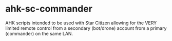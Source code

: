 # ahk-sc-commander
AHK scripts intended to be used with Star Citizen allowing for the VERY limited remote control from a secondary (bot/drone) account from a primary (commander) on the same LAN.
